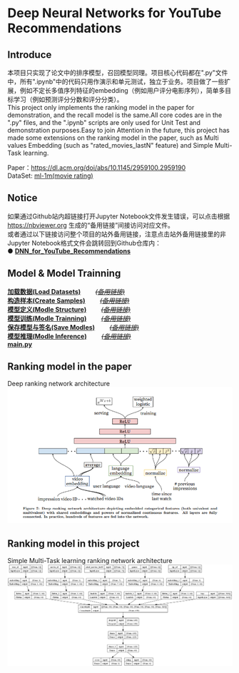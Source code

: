 # Deep Neural Networks for YouTube Recommendations


## Introduce
本项目只实现了论文中的排序模型，召回模型同理。项目核心代码都在".py"文件中，所有".ipynb"中的代码只用作演示和单元测试，独立于业务。项目做了一些扩展，例如不定长多值序列特征的embedding（例如用户评分电影序列），简单多目标学习（例如预测评分分数和评分分类）。  
This project only implements the ranking model in the paper for demonstration, and the recall model is the same.All core codes are in the ".py" files, and the ".ipynb" scripts are only used for Unit Test and demonstration purposes.Easy to join Attention in the future, this project has made some extensions on the ranking model in the paper, such as Multi values Embedding (such as "rated_movies_lastN" feature) and Simple Multi-Task learning.  

Paper：https://dl.acm.org/doi/abs/10.1145/2959100.2959190  
DataSet: [ml-1m(movie rating)](https://grouplens.org/datasets/movielens/1m/)  


## Notice
如果通过Github站内超链接打开Jupyter Notebook文件发生错误，可以点击根据 https://nbviewer.org 生成的“备用链接”间接访问对应文件。  
或者通过以下链接访问整个项目的站外备用链接，注意点击站外备用链接里的非Jupyter Notebook格式文件会跳转回到Github仓库内：  
●  [**DNN_for_YouTube_Recommendations**](https://nbviewer.org/github/solidglue/DNN_for_YouTube_Recommendations/tree/main/)  


## Model & Model Trainning
[**加载数据(Load Datasets)**](https://github.com/solidglue/DNN_for_YouTube_Recommendations/blob/main/datasets/datasets_test.ipynb)       [~~*(备用链接)*~~](https://nbviewer.org/github/solidglue/DNN_for_YouTube_Recommendations/blob/main/datasets/datasets_test.ipynb)   
[**构造样本(Create Samples)**](https://github.com/solidglue/DNN_for_YouTube_Recommendations/blob/main/sample/ml1m_sample_tfrecord_test.ipynb)       [~~*(备用链接)*~~](https://nbviewer.org/github/solidglue/DNN_for_YouTube_Recommendations/blob/main/sample/ml1m_sample_tfrecord_test.ipynb)  
[**模型定义(Modle Structure)**](https://github.com/solidglue/DNN_for_YouTube_Recommendations/blob/main/core/model/YouTuBeDNN_ranking_test.ipynb)       [~~*(备用链接)*~~](https://nbviewer.org/github/solidglue/DNN_for_YouTube_Recommendations/blob/main/core/model/YouTuBeDNN_ranking_test.ipynb)  
[**模型训练(Modle Trainning)**](https://github.com/solidglue/DNN_for_YouTube_Recommendations/blob/main/core/trainner/trainner_cpu_test.ipynb)       [~~*(备用链接)*~~](https://nbviewer.org/github/solidglue/DNN_for_YouTube_Recommendations/blob/main/core/trainner/trainner_cpu_test.ipynb)  
[**保存模型与签名(Save Modles)**](https://github.com/solidglue/DNN_for_YouTube_Recommendations/blob/main/core/trainner/trainner_cpu_test.ipynb)       [~~*(备用链接)*~~](https://nbviewer.org/github/solidglue/DNN_for_YouTube_Recommendations/blob/main/core/trainner/trainner_cpu_test.ipynb)    
[**模型推理(Modle Inference)**](https://github.com/solidglue/DNN_for_YouTube_Recommendations/blob/main/core/infer/infer_test.ipynb)       [~~*(备用链接)*~~](https://nbviewer.org/github/solidglue/DNN_for_YouTube_Recommendations/blob/main/core/infer/infer_test.ipynb)  
[**main.py**](https://github.com/solidglue/DNN_for_YouTube_Recommendations/blob/main/main.py)  


## Ranking model in the paper
Deep ranking network architecture  
![alt text](./res/ranking.png)  


## Ranking model in this project
Simple Multi-Task learning  ranking network architecture  
![alt text](./res/multi_input_and_output_model.png)  
